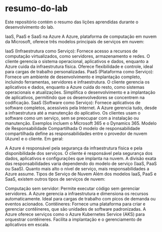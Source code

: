 # resumo-do-lab
Este repositório contém o resumo das lições aprendidas durante o desenvolvimento do lab.

IaaS, PaaS e SaaS na Azure
A Azure, plataforma de computação em nuvem da Microsoft, oferece três modelos principais de serviços em nuvem:

IaaS (Infraestrutura como Serviço):
Fornece acesso a recursos de computação virtualizados, como servidores, armazenamento e redes.
O cliente gerencia o sistema operacional, aplicativos e dados, enquanto a Azure cuida da infraestrutura física.
Oferece flexibilidade e controle, ideal para cargas de trabalho personalizadas.
PaaS (Plataforma como Serviço):
Fornece um ambiente de desenvolvimento e implantação completo, incluindo ferramentas, servidores e infraestrutura.
O cliente gerencia os aplicativos e dados, enquanto a Azure cuida do resto, como sistemas operacionais e atualizações.
Simplifica o desenvolvimento e a implantação de aplicativos, permitindo que os desenvolvedores se concentrem na codificação.
SaaS (Software como Serviço):
Fornece aplicativos de software completos, acessíveis pela Internet.
A Azure gerencia tudo, desde a infraestrutura até a manutenção do aplicativo.
Os clientes usam o software como um serviço, sem se preocupar com a instalação ou manutenção.
Exemplos incluem o Microsoft 365 e o Dynamics 365.
Modelo de Responsabilidade Compartilhada
O modelo de responsabilidade compartilhada define as responsabilidades entre o provedor de nuvem (Azure) e o cliente. Em geral:

A Azure é responsável pela segurança da infraestrutura física e pela disponibilidade dos serviços.
O cliente é responsável pela segurança dos dados, aplicativos e configurações que implanta na nuvem.
A divisão exata das responsabilidades varia dependendo do modelo de serviço (IaaS, PaaS ou SaaS). Quanto mais alto o nível de serviço, mais responsabilidades a Azure assume.
Tipos de Serviço de Nuvem
Além dos modelos IaaS, PaaS e SaaS, existem outros tipos de serviços de nuvem:

Computação sem servidor:
Permite executar código sem gerenciar servidores.
A Azure gerencia a infraestrutura e dimensiona os recursos automaticamente.
Ideal para cargas de trabalho com picos de demanda ou eventos acionados.
Contêineres:
Fornece uma plataforma para criar e gerenciar contêineres, que são unidades de software padronizadas.
A Azure oferece serviços como o Azure Kubernetes Service (AKS) para orquestrar contêineres.
Facilita a implantação e o gerenciamento de aplicativos em escala.
